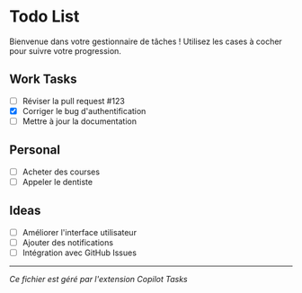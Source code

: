 # Todo List

Bienvenue dans votre gestionnaire de tâches ! Utilisez les cases à cocher pour suivre votre progression.

## Work Tasks

- [ ] Réviser la pull request #123
- [x] Corriger le bug d'authentification
- [ ] Mettre à jour la documentation

## Personal

- [ ] Acheter des courses
- [ ] Appeler le dentiste

## Ideas

- [ ] Améliorer l'interface utilisateur
- [ ] Ajouter des notifications
- [ ] Intégration avec GitHub Issues

---

_Ce fichier est géré par l'extension Copilot Tasks_
